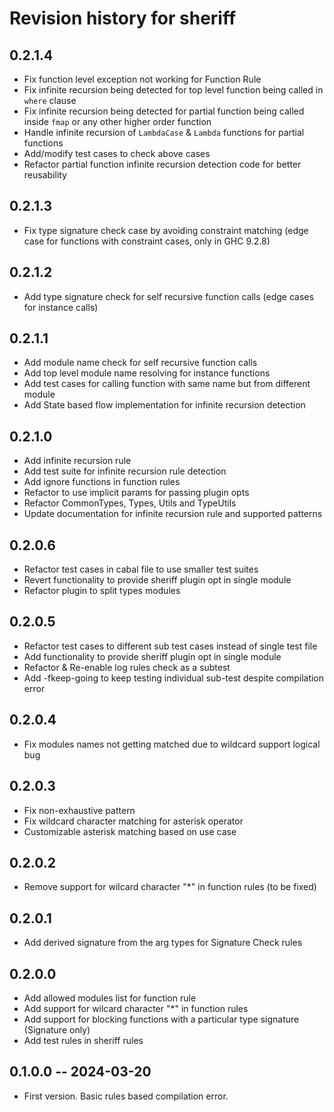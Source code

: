 # Revision history for sheriff

## 0.2.1.4
* Fix function level exception not working for Function Rule
* Fix infinite recursion being detected for top level function being called in `where` clause
* Fix infinite recursion being detected for partial function being called inside `fmap` or any other higher order function
* Handle infinite recursion of `LambdaCase` & `Lambda` functions for partial functions
* Add/modify test cases to check above cases
* Refactor partial function infinite recursion detection code for better reusability 

## 0.2.1.3
* Fix type signature check case by avoiding constraint matching (edge case for functions with constraint cases, only in GHC 9.2.8)

## 0.2.1.2
* Add type signature check for self recursive function calls (edge cases for instance calls)

## 0.2.1.1
* Add module name check for self recursive function calls
* Add top level module name resolving for instance functions
* Add test cases for calling function with same name but from different module
* Add State based flow implementation for infinite recursion detection

## 0.2.1.0
* Add infinite recursion rule
* Add test suite for infinite recursion rule detection
* Add ignore functions in function rules
* Refactor to use implicit params for passing plugin opts
* Refactor CommonTypes, Types, Utils and TypeUtils
* Update documentation for infinite recursion rule and supported patterns

## 0.2.0.6
* Refactor test cases in cabal file to use smaller test suites
* Revert functionality to provide sheriff plugin opt in single module
* Refactor plugin to split types modules

## 0.2.0.5
* Refactor test cases to different sub test cases instead of single test file
* Add functionality to provide sheriff plugin opt in single module
* Refactor & Re-enable log rules check as a subtest
* Add -fkeep-going to keep testing individual sub-test despite compilation error

## 0.2.0.4
* Fix modules names not getting matched due to wildcard support logical bug

## 0.2.0.3
* Fix non-exhaustive pattern
* Fix wildcard character matching for asterisk operator
* Customizable asterisk matching based on use case

## 0.2.0.2
* Remove support for wilcard character "*" in function rules (to be fixed)

## 0.2.0.1
* Add derived signature from the arg types for Signature Check rules

## 0.2.0.0
* Add allowed modules list for function rule
* Add support for wilcard character "*" in function rules
* Add support for blocking functions with a particular type signature (Signature only)
* Add test rules in sheriff rules

## 0.1.0.0 -- 2024-03-20
* First version. Basic rules based compilation error.
